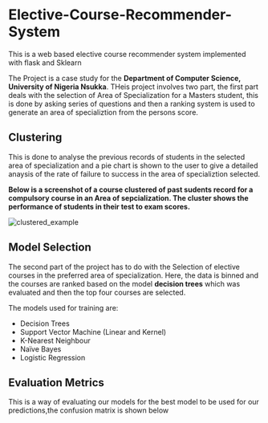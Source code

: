 # Elective-Course-Recommender-System
This is a web based elective course recommender system implemented with flask and Sklearn

The Project is a case study for the **Department of Computer Science, University of Nigeria Nsukka**. THeis project involves two part,
the first part deals with the selection of Area of Specialization for a Masters student, this is done by asking series of questions and then a ranking
system is used to generate an area of specializtion from the persons score. 

## Clustering 
This is done to analyse the previous records of students in the selected area of specialization and a pie chart is shown to the user
to give a detailed anaysis of the rate of failure to success in the area of specializtion selected.

**Below is a screenshot of a course clustered of past sudents record for a compulsory course in an Area of sepcialization.
The cluster shows the performance of students in their test to exam scores.**

![clustered_example](https://user-images.githubusercontent.com/25561713/54163668-013c8680-445a-11e9-8caa-b664ad78d1b9.png)

## Model Selection
The second part of the project has to do with the Selection of elective courses in the preferred area of specialization.
Here, the data is binned and the courses are ranked based on the model __decision trees__ which was evaluated and then the top four courses are
selected.

The models used for training are:
* Decision Trees
* Support Vector Machine (Linear and Kernel)
* K-Nearest Neighbour
* Naïve Bayes
* Logistic Regression

## Evaluation Metrics
This is a way of evaluating our models for the best model to be used for our predictions,the confusion matrix is shown below
